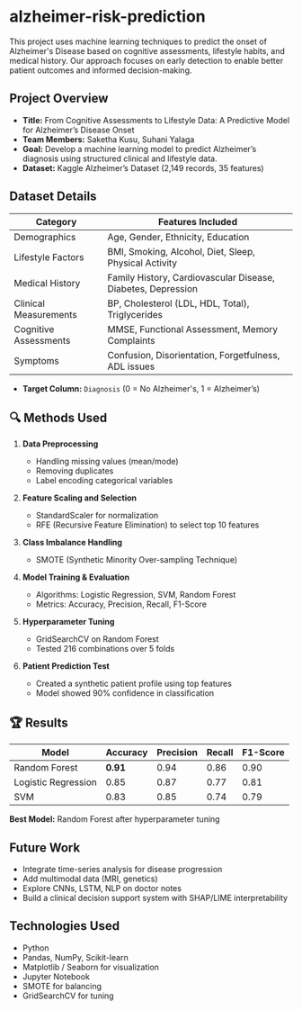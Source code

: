 # alzheimer-risk-prediction
This project uses machine learning techniques to predict the onset of Alzheimer's Disease based on cognitive assessments, lifestyle habits, and medical history. Our approach focuses on early detection to enable better patient outcomes and informed decision-making.

##  Project Overview

- **Title:** From Cognitive Assessments to Lifestyle Data: A Predictive Model for Alzheimer’s Disease Onset
- **Team Members:** Saketha Kusu, Suhani Yalaga
- **Goal:** Develop a machine learning model to predict Alzheimer’s diagnosis using structured clinical and lifestyle data.
- **Dataset:** Kaggle Alzheimer’s Dataset (2,149 records, 35 features)

##  Dataset Details

| Category            | Features Included |
|---------------------|------------------|
| Demographics        | Age, Gender, Ethnicity, Education |
| Lifestyle Factors   | BMI, Smoking, Alcohol, Diet, Sleep, Physical Activity |
| Medical History     | Family History, Cardiovascular Disease, Diabetes, Depression |
| Clinical Measurements | BP, Cholesterol (LDL, HDL, Total), Triglycerides |
| Cognitive Assessments | MMSE, Functional Assessment, Memory Complaints |
| Symptoms            | Confusion, Disorientation, Forgetfulness, ADL issues |

- **Target Column:** `Diagnosis` (0 = No Alzheimer's, 1 = Alzheimer’s)
## 🔍 Methods Used

1. **Data Preprocessing**
   - Handling missing values (mean/mode)
   - Removing duplicates
   - Label encoding categorical variables

2. **Feature Scaling and Selection**
   - StandardScaler for normalization
   - RFE (Recursive Feature Elimination) to select top 10 features

3. **Class Imbalance Handling**
   - SMOTE (Synthetic Minority Over-sampling Technique)

4. **Model Training & Evaluation**
   - Algorithms: Logistic Regression, SVM, Random Forest
   - Metrics: Accuracy, Precision, Recall, F1-Score

5. **Hyperparameter Tuning**
   - GridSearchCV on Random Forest
   - Tested 216 combinations over 5 folds

6. **Patient Prediction Test**
   - Created a synthetic patient profile using top features
   - Model showed 90% confidence in classification

## 🏆 Results

| Model               | Accuracy | Precision | Recall | F1-Score |
|--------------------|----------|-----------|--------|----------|
| Random Forest       | **0.91** | 0.94      | 0.86   | 0.90     |
| Logistic Regression | 0.85     | 0.87      | 0.77   | 0.81     |
| SVM                 | 0.83     | 0.85      | 0.74   | 0.79     |

**Best Model:** Random Forest after hyperparameter tuning

##  Future Work

- Integrate time-series analysis for disease progression
- Add multimodal data (MRI, genetics)
- Explore CNNs, LSTM, NLP on doctor notes
- Build a clinical decision support system with SHAP/LIME interpretability

## Technologies Used

- Python
- Pandas, NumPy, Scikit-learn
- Matplotlib / Seaborn for visualization
- Jupyter Notebook
- SMOTE for balancing
- GridSearchCV for tuning
